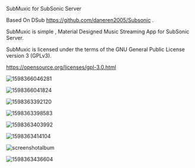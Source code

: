 SubMuxic for SubSonic Server

Based On DSub https://github.com/daneren2005/Subsonic .

SubMuxic is simple , Material Designed Music Streaming App for SubSonic Server.

SubMuxic is licensed under the terms of the GNU General Public License version 3 (GPLv3).

https://opensource.org/licenses/gpl-3.0.html


![1598366046281](https://user-images.githubusercontent.com/5296601/91191712-bf1d0880-e712-11ea-8a7b-ec64620342ef.png)

![1598366041824](https://user-images.githubusercontent.com/5296601/91192075-28048080-e713-11ea-9401-1290d2f81d40.png)


![1598363392120](https://user-images.githubusercontent.com/5296601/91191846-e673d580-e712-11ea-91c2-3af19d72a2ab.png)

![1598363398583](https://user-images.githubusercontent.com/5296601/91191861-ea9ff300-e712-11ea-96ba-d9f249113227.png)

![1598363403992](https://user-images.githubusercontent.com/5296601/91191870-ed024d00-e712-11ea-99aa-d5a9347b691e.png)

![1598363414104](https://user-images.githubusercontent.com/5296601/91191963-06a39480-e713-11ea-92b5-6ee3ec42d9b0.png)

![screenshotalbum](https://user-images.githubusercontent.com/5296601/91192145-3a7eba00-e713-11ea-8a2f-27115eacc045.png)


![1598363436604](https://user-images.githubusercontent.com/5296601/91191969-086d5800-e713-11ea-9bd2-06d7ca49dfed.png)
